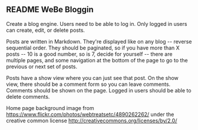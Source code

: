 README WeBe Bloggin
-------------------------
Create a blog engine. Users need to be able to log in. Only logged in users can create, edit, or delete posts.


Posts are written in Markdown. They're displayed like on any blog -- reverse sequential order. They should be paginated, so if you have more than X posts -- 10 is a good number, so is 7, decide for yourself -- there are multiple pages, and some navigation at the bottom of the page to go to the previous or next set of posts.


Posts have a show view where you can just see that post. On the show view, there should be a comment form so you can leave comments. Comments should be shown on the page. Logged in users should be able to delete comments.

Home page background image from https://www.flickr.com/photos/webtreatsetc/4890262262/ under the creative common license http://creativecommons.org/licenses/by/2.0/